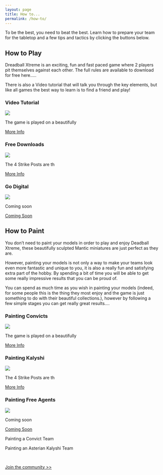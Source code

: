 ```yaml
---
layout: page
title: How to...
permalink: /how-to/
---
```


To be the best, you need to beat the best. Learn how to prepare your team for the tabletop and a few tips and tactics by clicking the buttons below.

<h2>How to Play</h2>

Dreadball Xtreme is an exciting, fun and fast paced game where 2 players pit themselves against each other. The full rules are available to download for free here…..

There is also a Video tutorial that will talk you through the key elements, but like all games the best way to learn is to find a friend and play!

<!-- Content Row -->
<div class="row">
<div class="col-md-4">
<h3>Video Tutorial</h3>
<a href="blaine/"><img src="../img/Zee Pirate_color-head.png" class="pull-left img-responsive " /></a>
<p>The game is played on a beautifully</p>
<a class="btn btn-default" href="painting-convicts/">More Info</a>
</div>
<!-- /.col-md-4 -->
 <div class="col-md-4">
<h3>Free Downloads</h3>
<a href="zees/"><img src="../img/Zee Pirate_color-head.png" class="pull-left img-responsive " /></a>
<p>The 4 Strike Posts are th</p>
<a class="btn btn-default" href="#">More Info</a>
</div>
<!-- /.col-md-4 -->
 <div class="col-md-4">
<h3>Go Digital</h3>
<a href="zees/"><img src="../img/Zee Pirate_color-head.png" class="pull-left img-responsive " /></a>
<p>Coming soon</p>
<a class="btn btn-default" href="#">Coming Soon</a>
</div>
<!-- /.col-md-4 -->
</div>
<!-- /.row -->

<h2>How to Paint</h2>

You don’t need to paint your models in order to play and enjoy Deadball Xtreme, these beautifully sculpted Mantic miniatures are just perfect as they are.

However, painting your models is not only a way to make your teams look even more fantastic and unique to you, it is also a really fun and satisfying extra part of the hobby. By spending a bit of time you will be able to get some really impressive results that you can be proud of.

You can spend as much time as you wish in painting your models (indeed, for some people this is the thing they most enjoy and the game is just something to do with their beautiful collections.), however by following a few simple stages you can get really great results….

<!-- Content Row -->
<div class="row">
<div class="col-md-4">
<h3>Painting Convicts</h3>
<a href="blaine/"><img src="../img/Zee Pirate_color-head.png" class="pull-left img-responsive " /></a>
<p>The game is played on a beautifully</p>
<a class="btn btn-default" href="painting-convicts/">More Info</a>
</div>
<!-- /.col-md-4 -->
 <div class="col-md-4">
<h3>Painting Kalyshi</h3>
<a href="zees/"><img src="../img/Zee Pirate_color-head.png" class="pull-left img-responsive " /></a>
<p>The 4 Strike Posts are th</p>
<a class="btn btn-default" href="#">More Info</a>
</div>
<!-- /.col-md-4 -->
 <div class="col-md-4">
<h3>Painting Free Agents</h3>
<a href="zees/"><img src="../img/Zee Pirate_color-head.png" class="pull-left img-responsive " /></a>
<p>Coming soon</p>
<a class="btn btn-default" href="#">Coming Soon</a>
</div>
<!-- /.col-md-4 -->
</div>
<!-- /.row -->

Painting a Convict Team

Painting an Asterian Kalyshi Team

<div class="clearfix">&nbsp;</div>

<p><a href="community/" class="btn btn-success btn-lg">Join the community >></a></p>

<div class="clearfix">&nbsp;</div>

